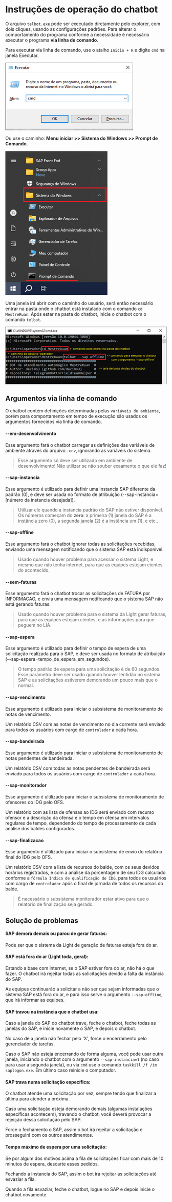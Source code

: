 # Instruções de operação do chatbot

O arquivo `telbot.exe` pode ser executado diretamente pelo explorer, com dois cliques, usando as configurações padrões. Para alterar o comportamento do programa conforme a necessidade é necessário executar o programa **via linha de comando**.

Para executar via linha de comando, use o atalho `Inicio + R` e digite `cmd` na janela Executar.

![Janela EXECUTAR do Windows](./assert/executar.png)

Ou use o caminho: **Menu iniciar >> Sistema do Windows >> Prompt de Comando**.

![Menu Iniciar do Windows](./assert/menu_iniciar.png)

Uma janela irá abrir com o caminho do usuário, será então necessário entrar na pasta onde o chatbot está instalado com o comando `cd MestreRuan`. Após estar na pasta do chatbot, inicie o chatbot com o comando `telbot`.

![Iniciando o chatbot via linha de comando](./assert/prompt_de_comando.png)

## Argumentos via linha de comando

O chatbot contém definições determinadas pelas `variáveis de ambiente`, porém para comportamento em tempo de execução são usados os argumentos fornecidos via linha de comando.

#### --em-desenvolvimento

Esse argumento fará o chatbot carregar as definições das variáveis de ambiente através do arquivo `.env`, ignorando as variáveis do sistema.

> Esse argumento só deve ser utilizado em ambiente de desenvolvimento! Não utilizar se não souber exaamente o que ele faz!

#### --sap-instancia

Esse argumento é utilizado para definir uma instancia SAP diferente da padrão (0), e deve ser usada no formato de atribuição (--sap-instancia=[número da instancia desejada]).

> Utilizar ele quando a instancia padrão do SAP não estiver disponível. Os números começam do **zero**: a primeira (1) janela do SAP é a instância zero (0), a segunda janela (2) é a instância um (1), e etc..

#### --sap-offline

Esse argumento fará o chatbot ignorar todas as solicitações recebidas, enviando uma mensagem notificando que o sistema SAP está indisponível.

> Usado quando houver problema para acessar o sistema Light, e mesmo que não tenha internet, para que as equipes estejam cientes do acontecido.

#### --sem-faturas

Esse argumento fará o chatbot trocar as solicitações de FATURA por INFORMACAO, e envia uma mensagem notificando que o sistema SAP não está gerando faturas.

> Usado quando houver problema para o sistema da Light gerar faturas, para que as equipes estejam cientes, e as informações para que peguem no LIA.

#### --sap-espera

Esse argumento é utilizado para definir o tempo de espera de uma solicitação realizada para o SAP, e deve ser usada no formato de atribuição (--sap-espera=tempo_de_espera_em_segundos).

> O tempo padrão de espera para uma solicitação é de 60 segundos. Esse parâmetro deve ser usado quando houver lentidão no sistema SAP e as solicitações estiverem demorando um pouco mais que o normal.

#### --sap-vencimento

Esse argumento é utilizado para iniciar o subsistema de monitoramento de notas de vencimento.

Um relatório CSV com as notas de vencimento no dia corrente será enviado para todos os usuários com cargo de `controlador` a cada hora.

#### --sap-bandeirada

Esse argumento é utilizado para iniciar o subsistema de monitoramento de notas pendentes de bandeirada.

Um relatório CSV com todas as notas pendentes de bandeirada será enviado para todos os usuários com cargo de `controlador` a cada hora.

#### --sap-monitorador

Esse argumento é ultilizado para iniciar o subsistema de monitoramento de ofensores do IDG pelo OFS.

Um relatório com as lista de ofensas ao IDG será enviado com recurso ofensor e a descrição da ofensa e o tempo em ofensa em intervalos regulares de tempo, dependendo do tempo de processamento de cada análise dos baldes configurados.

#### --sap-finalizacao

Esse argumento é ultilizado para iniciar o subsistema de envio do relatório final do IDG pelo OFS.

Um relatório CSV com a lista de recursos do balde, com os seus devidos horários registrados, e com a análise da porcentagem de seu IDG calculado conforme a `fórmula Indica de qualificação do IDG`, para todos os usuários com cargo de `controlador` após o final de jornada de todos os recursos do balde.

> É necessário o subsistema monitorador estar ativo para que o relatório de finalização seja gerado.

## Solução de problemas

#### SAP demora demais ou parou de gerar faturas:

Pode ser que o sistema da Light de geração de faturas esteja fora do ar.

#### SAP está fora do ar (Light toda, geral):

Estando a base com internet, se o SAP estiver fora do ar, não há o que fazer. O chatbot irá rejeitar todas as solicitações devido a falta da instância do SAP.

As equipes continuarão a solicitar a não ser que sejam informadas que o sistema SAP está fora do ar, e para isso serve o argumento `--sap-offline`, que irá informar as equipes.

#### SAP travou na instância que o chatbot usa:

Caso a janela do SAP do chatbot trave, feche o chatbot, feche todas as janelas do SAP, e inicie novamente o SAP, e depois o chatbot.

No caso de a janela não fechar pelo 'X', force o encerramento pelo gerenciador de tarefas.

Caso o SAP não esteja encerrando de forma alguma, você pode usar outra janela, iniciando o chatbot com o argumento `--sap-instancia=1` (no caso para usar a segunda janela), ou via `cmd` use o comando `taskkill /f /im saplogon.exe`. Em último caso reinicie o computador.

#### SAP trava numa solicitação específica:

O chatbot atende uma solicitação por vez, sempre tendo que finalizar a última para atender a próxima.

Caso uma solicitação esteja demorando demais (algumas instalações específicas acontecem), travando o chatbot, você deverá provocar a rejeição dessa solicitação pelo SAP.

Force o fechamento o SAP, assim o bot irá rejeitar a solicitação e prosseguirá com os outros atendimentos.

#### Tempo máximo de espera por uma solicitação:

Se por algum dos motivos acima a fila de solicitações ficar com mais de 10 minutos de espera, descarte esses pedidos.

Fechando a instancia do SAP, assim o bot irá rejeitar as solicitações até esvaziar a fila.

Quando a fila esvaziar, feche o chatbot, logue no SAP e depois inicie o chatbot novamente.
